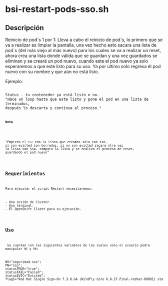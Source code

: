 # bsi-restart-pods-sso.sh

Descripción
-

<p>Reinicio de pod´s 1 por 1: Lleva a cabo el reinicio 
de pod´s, lo primero que se va a realizar es limpiar la pantalla,
una vez hecho esto sacara una lista de pod´s (del más viejo al más nuevo)
para los cuales se va a realizar un reset, ahora crea una lista donde válida que se guardan
y una vez guardados se eliminan y se creará un pod nuevo, cuando 
este el pod nuevo ya solo esperaremos a que este listo para su uso.
Ya por último solo regresa él pod nuevo con su nombre y que aún no está listo.</p>
<p>
Ejemplo:</p>
<code>
Status - tu contenedor ya está listo o no.
"Hace un loop hasta que este listo y pone el pod en una lista de terminados,
después lo descarta y continua el proceso."
<code>
 <p><strong>Nota</p></strong>
 <p>
"Empieza el <code>for</code> con la lista que creamos solo con sso,
si son evicted son borrados, si no son evicted sacara otra vez 
la lista con sso, compara la lista y se realiza el proceso de reset,
guardando el pod nuevo"
</p>

Requerimientos
-

<p>Para ejecutar el script Restart necesitaremos:
</p>
<pre>
- Una sesión de Cluster.
- Una terminal.
- El OpenShift Client para su ejecución.
</pre>


Uso
-
<p> Se cuentan con las siguientes variables de las cuales solo el usuario podra manipular <code>NS</code> y <code>PN</code>:</p>
<pre>
NS="seguridad-sso";
PN="sso";
statusTRUE="true";
statusFAIL="Failed";
statusEVIC="Evicted";
flagS="Red Hat Single Sign-On 7.3.8.GA (WildFly Core 6.0.27.Final-redhat-00001) started in";
</pre>

 






